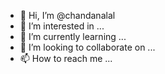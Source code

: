 - 👋 Hi, I’m @chandanalal
- 👀 I’m interested in ...
- 🌱 I’m currently learning ...
- 💞️ I’m looking to collaborate on ...
- 📫 How to reach me ...

<!---
chandanalal/chandanalal is a ✨ special ✨ repository because its `README.md` (this file) appears on your GitHub profile.
You can click the Preview link to take a look at your changes.
--->
